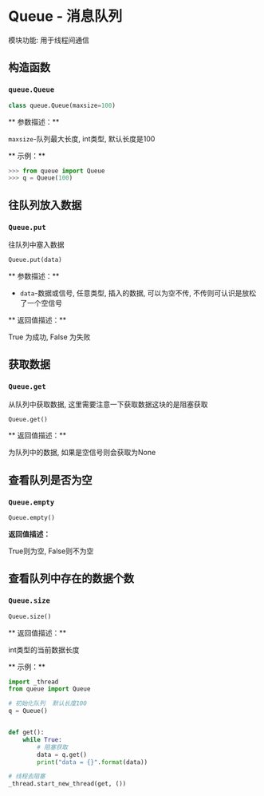 # Queue - 消息队列

模块功能: 用于线程间通信


## 构造函数

### `queue.Queue`

```python
class queue.Queue(maxsize=100)
```

** 参数描述：**

`maxsize`-队列最大长度,   int类型,  默认长度是100

** 示例：**

```python
>>> from queue import Queue
>>> q = Queue(100)
```



## 往队列放入数据

### `Queue.put`

往队列中塞入数据

```python
Queue.put(data)
```

** 参数描述：**
* `data`-数据或信号,  任意类型,   插入的数据, 可以为空不传, 不传则可认识是放松了一个空信号

** 返回值描述：**

True 为成功, False 为失败



## 获取数据

### `Queue.get`

从队列中获取数据, 这里需要注意一下获取数据这块的是阻塞获取

```python
Queue.get()
```

** 返回值描述：**

为队列中的数据, 如果是空信号则会获取为None



## 查看队列是否为空

### `Queue.empty`

```python
Queue.empty()
```

**返回值描述：**

True则为空, False则不为空



## 查看队列中存在的数据个数

### `Queue.size`

```python
Queue.size()
```

** 返回值描述：**

int类型的当前数据长度



** 示例：**

```python
import _thread
from queue import Queue

# 初始化队列  默认长度100
q = Queue()


def get():
    while True:
        # 阻塞获取
        data = q.get()
        print("data = {}".format(data))

# 线程去阻塞
_thread.start_new_thread(get, ())
```